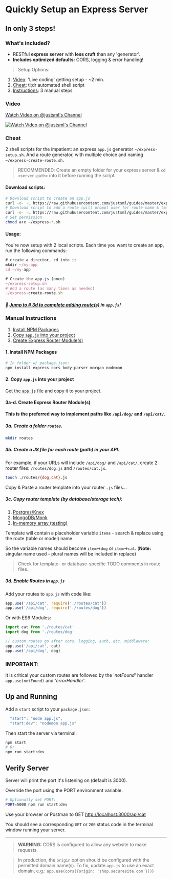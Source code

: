 # Quickly Setup an Express Server
## In only 3 steps!

### What's included?

* RESTful **express server** with **less cruft** than any 'generator'.
* **Includes optimized defaults:** CORS, logging & error handling!

> Setup Options:

1. [Video](#video): 'Live coding' getting setup - ~2 min.
1. [Cheat](#cheat): tl;dr automated shell script
1. [Instructions](#instructions): 3 manual steps

### Video

[Watch Video on @justsml's Channel](https://www.youtube.com/watch?v=3pMLGK_EKxE)

[![Watch Video on @justsml's Channel](https://img.youtube.com/vi/3pMLGK_EKxE/0.jpg)](https://www.youtube.com/watch?v=3pMLGK_EKxE)

### Cheat

2 shell scripts for the impatient: an express `app.js` generator `~/express-setup.sh`. And a route generator, with multiple choice and naming `~/express-create-route.sh`.

> RECOMMENDED: Create an empty folder for your express server & `cd <server-path>` into it before running the script.

#### Download scripts:

```sh
# Download script to create an app.js
curl -o- -L https://raw.githubusercontent.com/justsml/guides/master/express/setup-guide/scripts/express-setup.sh > ~/express-setup.sh
# Download script to add a route (will prompt user for route name & template type)
curl -o- -L https://raw.githubusercontent.com/justsml/guides/master/express/setup-guide/scripts/express-create-route.sh > ~/express-create-route.sh
# Set permission
chmod a+x ~/express-*.sh
```

#### Usage:

You're now setup with 2 local scripts. Each time you want to create an app, run the following commands:

```js
# create a director, cd into it
mkdir ~/my-app
cd ~/my-app

# Create the app.js (once)
~/express-setup.sh
# Add a route (as many times as needed)
~/express-create-route.sh
```

##### :tada: [Jump to # 3d to complete adding route(s)](#3d-enable-routes-in-appjs) in `app.js`!


### Manual Instructions

1. [Install NPM Packages](#1-install-npm-packages)
2. [Copy `app.js` into your project](#2-copy-appjs-into-your-project)
3. [Create Express Router Module\(s\)](#3a-d-create-express-router-modules)


#### 1. Install NPM Packages

```sh
# In folder w/ package.json:
npm install express cors body-parser morgan nodemon
```

#### 2. Copy `app.js` into your project

[Get the `app.js` file](./app.js) and copy it to your project.

#### 3a-d. Create Express Router Module(s)

**This is the preferred way to implement paths like `/api/dog/` and `/api/cat/`.**

##### 3a. Create a folder `routes`.

```sh
mkdir routes
```

##### 3b. Create a JS file for each route (path) in your API.

For example, if your URLs will include `/api/dog/` and `/api/cat/`, create 2 router files: `/routes/dog.js` and `/routes/cat.js`.

```sh
touch ./routes/{dog,cat}.js
```

Copy & Paste a router template into your router `.js` files...

##### 3c. Copy router template (by database/storage tech):

1. [Postgres/Knex](./routes/template-mongodb-knex.js)
1. [MongoDB/Monk](./routes/template-mongodb-monk.js)
1. [In-memory array (testing)](./routes/template-in-memory-array.js)

Template will contain a placeholder variable `items` - search & replace using the route (table or model) name.

So the variable names should become `item`->`dog` or `item`->`cat`. (**Note:** singular name used - plural names will be included in replace)


> Check for template- or database-specific TODO comments in route files.

##### 3d. Enable Routes in `app.js`

Add your routes to `app.js` with code like:

```js
app.use('/api/cat', require('./routes/cat'))
app.use('/api/dog', require('./routes/dog'))
```

Or with ES6 Modules:

```js
import cat from './routes/cat'
import dog from './routes/dog'

// custom routes go after cors, logging, auth, etc. middleware:
app.use('/api/cat', cat)
app.use('/api/dog', dog)
```

### IMPORTANT:

It is critical your custom routes are followed by the '*notFound*' handler `app.use(notFound)` and '*errorHandler*'.


## Up and Running

Add a `start` script to your `package.json`:

```js
  "start": "node app.js",
  "start:dev": "nodemon app.js"
```

Then start the server via terminal:

```sh
npm start
# Or
npm run start:dev
```

## Verify Server

Server will print the port it's listening on (default is 3000).

Override the port using the PORT environment variable:

```sh
# Optionally set PORT:
PORT=5000 npm run start:dev
```

Use your browser or Postman to GET [http://localhost:3000/api/cat](http://localhost:3000/api/cat)

You should see a corresponding `GET` or `200` status code in the terminal window running your server.


----------
> **WARNING:** CORS is configured to allow any website to make requests.

> In production, the `origin` option should be configured with the permitted domain name(s). To fix, update `app.js` to use an exact domain, e.g.: `app.use(cors({origin: 'shop.securesite.com'}))`)
